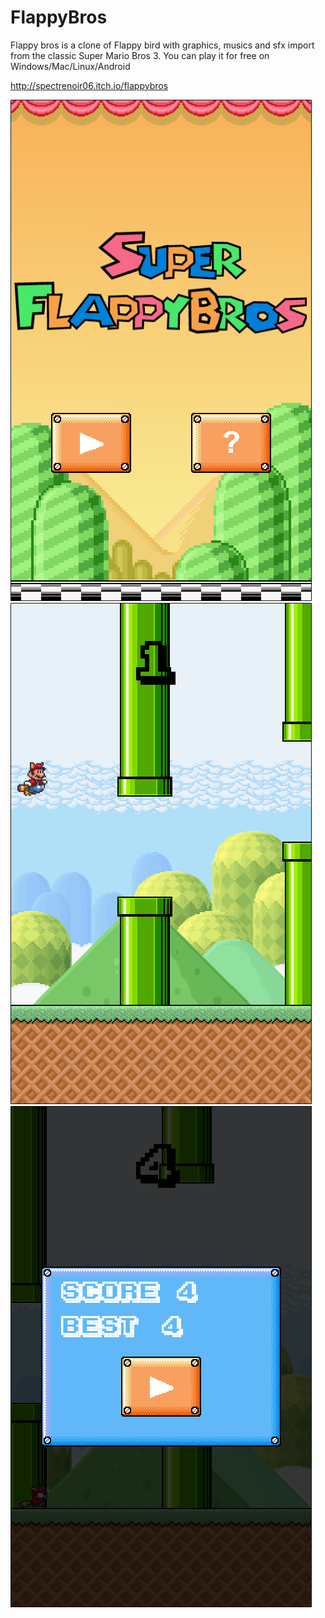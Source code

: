 FlappyBros
==========

Flappy bros is a clone of Flappy bird with graphics, musics and sfx import from the classic Super Mario Bros 3.
You can play it for free on Windows/Mac/Linux/Android

http://spectrenoir06.itch.io/flappybros

![alt tag](screenshot/menu.png)
![alt tag](screenshot/game.png)
![alt tag](screenshot/gameover.png)
